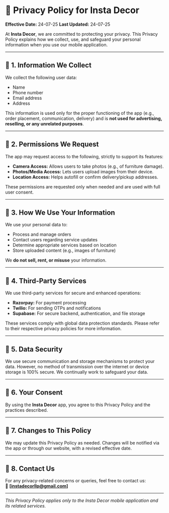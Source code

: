 # 📄 Privacy Policy for Insta Decor

**Effective Date:** 24-07-25
**Last Updated:** 24-07-25

At **Insta Decor**, we are committed to protecting your privacy. This Privacy Policy explains how we collect, use, and safeguard your personal information when you use our mobile application.

---

## 🔹 1. Information We Collect

We collect the following user data:

- Name  
- Phone number  
- Email address  
- Address

This information is used only for the proper functioning of the app (e.g., order placement, communication, delivery) and is **not used for advertising, reselling, or any unrelated purposes**.

---

## 🔹 2. Permissions We Request

The app may request access to the following, strictly to support its features:

- **Camera Access:** Allows users to take photos (e.g., of furniture damage).
- **Photos/Media Access:** Lets users upload images from their device.
- **Location Access:** Helps autofill or confirm delivery/pickup addresses.

These permissions are requested only when needed and are used with full user consent.

---

## 🔹 3. How We Use Your Information

We use your personal data to:

- Process and manage orders
- Contact users regarding service updates
- Determine appropriate services based on location
- Store uploaded content (e.g., images of furniture)

We **do not sell, rent, or misuse** your information.

---

## 🔹 4. Third-Party Services

We use third-party services for secure and enhanced operations:

- **Razorpay:** For payment processing  
- **Twilio:** For sending OTPs and notifications  
- **Supabase:** For secure backend, authentication, and file storage

These services comply with global data protection standards. Please refer to their respective privacy policies for more information.

---

## 🔹 5. Data Security

We use secure communication and storage mechanisms to protect your data. However, no method of transmission over the internet or device storage is 100% secure. We continually work to safeguard your data.

---

## 🔹 6. Your Consent

By using the **Insta Decor** app, you agree to this Privacy Policy and the practices described.

---

## 🔹 7. Changes to This Policy

We may update this Privacy Policy as needed. Changes will be notified via the app or through our website, with a revised effective date.

---

## 🔹 8. Contact Us

For any privacy-related concerns or queries, feel free to contact us:  
📧 **[instadecorllp@gmail.com]**

---

_This Privacy Policy applies only to the Insta Decor mobile application and its related services._
